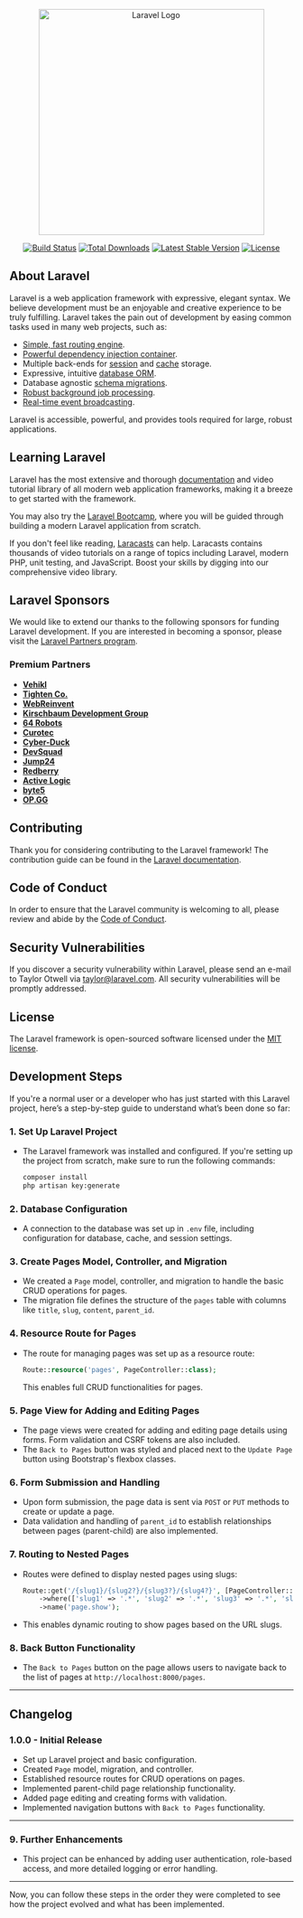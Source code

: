 <p align="center"><a href="https://laravel.com" target="_blank"><img src="https://raw.githubusercontent.com/laravel/art/master/logo-lockup/5%20SVG/2%20CMYK/1%20Full%20Color/laravel-logolockup-cmyk-red.svg" width="400" alt="Laravel Logo"></a></p>

<p align="center">
<a href="https://github.com/laravel/framework/actions"><img src="https://github.com/laravel/framework/workflows/tests/badge.svg" alt="Build Status"></a>
<a href="https://packagist.org/packages/laravel/framework"><img src="https://img.shields.io/packagist/dt/laravel/framework" alt="Total Downloads"></a>
<a href="https://packagist.org/packages/laravel/framework"><img src="https://img.shields.io/packagist/v/laravel/framework" alt="Latest Stable Version"></a>
<a href="https://packagist.org/packages/laravel/framework"><img src="https://img.shields.io/packagist/l/laravel/framework" alt="License"></a>
</p>

## About Laravel

Laravel is a web application framework with expressive, elegant syntax. We believe development must be an enjoyable and creative experience to be truly fulfilling. Laravel takes the pain out of development by easing common tasks used in many web projects, such as:

- [Simple, fast routing engine](https://laravel.com/docs/routing).
- [Powerful dependency injection container](https://laravel.com/docs/container).
- Multiple back-ends for [session](https://laravel.com/docs/session) and [cache](https://laravel.com/docs/cache) storage.
- Expressive, intuitive [database ORM](https://laravel.com/docs/eloquent).
- Database agnostic [schema migrations](https://laravel.com/docs/migrations).
- [Robust background job processing](https://laravel.com/docs/queues).
- [Real-time event broadcasting](https://laravel.com/docs/broadcasting).

Laravel is accessible, powerful, and provides tools required for large, robust applications.

## Learning Laravel

Laravel has the most extensive and thorough [documentation](https://laravel.com/docs) and video tutorial library of all modern web application frameworks, making it a breeze to get started with the framework.

You may also try the [Laravel Bootcamp](https://bootcamp.laravel.com), where you will be guided through building a modern Laravel application from scratch.

If you don't feel like reading, [Laracasts](https://laracasts.com) can help. Laracasts contains thousands of video tutorials on a range of topics including Laravel, modern PHP, unit testing, and JavaScript. Boost your skills by digging into our comprehensive video library.

## Laravel Sponsors

We would like to extend our thanks to the following sponsors for funding Laravel development. If you are interested in becoming a sponsor, please visit the [Laravel Partners program](https://partners.laravel.com).

### Premium Partners

- **[Vehikl](https://vehikl.com/)**
- **[Tighten Co.](https://tighten.co)**
- **[WebReinvent](https://webreinvent.com/)**
- **[Kirschbaum Development Group](https://kirschbaumdevelopment.com)**
- **[64 Robots](https://64robots.com)**
- **[Curotec](https://www.curotec.com/services/technologies/laravel/)**
- **[Cyber-Duck](https://cyber-duck.co.uk)**
- **[DevSquad](https://devsquad.com/hire-laravel-developers)**
- **[Jump24](https://jump24.co.uk)**
- **[Redberry](https://redberry.international/laravel/)**
- **[Active Logic](https://activelogic.com)**
- **[byte5](https://byte5.de)**
- **[OP.GG](https://op.gg)**

## Contributing

Thank you for considering contributing to the Laravel framework! The contribution guide can be found in the [Laravel documentation](https://laravel.com/docs/contributions).

## Code of Conduct

In order to ensure that the Laravel community is welcoming to all, please review and abide by the [Code of Conduct](https://laravel.com/docs/contributions#code-of-conduct).

## Security Vulnerabilities

If you discover a security vulnerability within Laravel, please send an e-mail to Taylor Otwell via [taylor@laravel.com](mailto:taylor@laravel.com). All security vulnerabilities will be promptly addressed.

## License

The Laravel framework is open-sourced software licensed under the [MIT license](https://opensource.org/licenses/MIT).


## Development Steps

If you're a normal user or a developer who has just started with this Laravel project, 
here’s a step-by-step guide to understand what’s been done so far:

### 1. **Set Up Laravel Project**
   - The Laravel framework was installed and configured. 
   If you're setting up the project from scratch, make sure to run the following commands:
     ```bash
     composer install
     php artisan key:generate
     ```

### 2. **Database Configuration**
   - A connection to the database was set up in `.env` file, including configuration for database, cache, and session settings.

### 3. **Create Pages Model, Controller, and Migration**
   - We created a `Page` model, controller, and migration to handle the basic CRUD operations for pages.
   - The migration file defines the structure of the `pages` table with columns like `title`, `slug`, `content`, `parent_id`.

### 4. **Resource Route for Pages**
   - The route for managing pages was set up as a resource route:
     ```php
     Route::resource('pages', PageController::class);
     ```
     This enables full CRUD functionalities for pages.

### 5. **Page View for Adding and Editing Pages**
   - The page views were created for adding and editing page details using forms. Form validation and CSRF tokens are also included.
   - The `Back to Pages` button was styled and placed next to the `Update Page` button using Bootstrap's flexbox classes.

### 6. **Form Submission and Handling**
   - Upon form submission, the page data is sent via `POST` or `PUT` methods to create or update a page.
   - Data validation and handling of `parent_id` to establish relationships between pages (parent-child) are also implemented.

### 7. **Routing to Nested Pages**
   - Routes were defined to display nested pages using slugs:
     ```php
     Route::get('/{slug1}/{slug2?}/{slug3?}/{slug4?}', [PageController::class, 'show'])
         ->where(['slug1' => '.*', 'slug2' => '.*', 'slug3' => '.*', 'slug4' => '.*'])
         ->name('page.show');
     ```
   - This enables dynamic routing to show pages based on the URL slugs.

### 8. **Back Button Functionality**
   - The `Back to Pages` button on the page allows users to navigate back to the list of pages at `http://localhost:8000/pages`.

---

## Changelog

### 1.0.0 - Initial Release
- Set up Laravel project and basic configuration.
- Created `Page` model, migration, and controller.
- Established resource routes for CRUD operations on pages.
- Implemented parent-child page relationship functionality.
- Added page editing and creating forms with validation.
- Implemented navigation buttons with `Back to Pages` functionality.

---

### 9. **Further Enhancements**
   - This project can be enhanced by adding user authentication, role-based access, and more detailed logging or error handling.

---

Now, you can follow these steps in the order they were completed to see how the project evolved and what has been implemented.